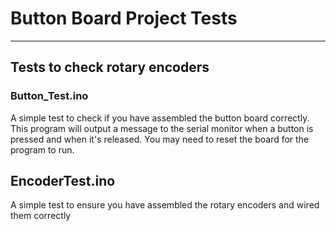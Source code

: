 # Button Board Project Tests

---

## Tests to check rotary encoders

### Button_Test.ino
A simple test to check if you have assembled the button board correctly. This program will output a message to the serial monitor when a button is pressed and when it's released. You may need to reset the board for the program to run.

## EncoderTest.ino
A simple test to ensure you have assembled the rotary encoders and wired them correctly